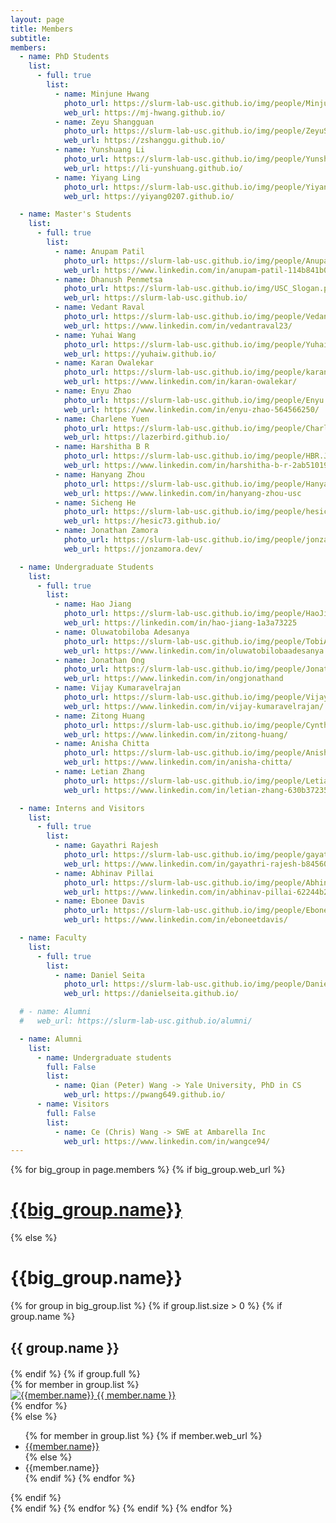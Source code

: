 ```yaml
---
layout: page
title: Members
subtitle:
members:
  - name: PhD Students
    list:
      - full: true
        list:
          - name: Minjune Hwang
            photo_url: https://slurm-lab-usc.github.io/img/people/MinjuneHwang.png
            web_url: https://mj-hwang.github.io/
          - name: Zeyu Shangguan
            photo_url: https://slurm-lab-usc.github.io/img/people/ZeyuShangguan.jpeg
            web_url: https://zshanggu.github.io/
          - name: Yunshuang Li
            photo_url: https://slurm-lab-usc.github.io/img/people/Yunshuang.jpeg
            web_url: https://li-yunshuang.github.io/
          - name: Yiyang Ling
            photo_url: https://slurm-lab-usc.github.io/img/people/Yiyang.jpg
            web_url: https://yiyang0207.github.io/

  - name: Master's Students
    list:
      - full: true
        list:
          - name: Anupam Patil
            photo_url: https://slurm-lab-usc.github.io/img/people/AnupamPatil.jpeg
            web_url: https://www.linkedin.com/in/anupam-patil-114b841b0/
          - name: Dhanush Penmetsa
            photo_url: https://slurm-lab-usc.github.io/img/USC_Slogan.png
            web_url: https://slurm-lab-usc.github.io/
          - name: Vedant Raval
            photo_url: https://slurm-lab-usc.github.io/img/people/VedantRaval.jpeg
            web_url: https://www.linkedin.com/in/vedantraval23/
          - name: Yuhai Wang
            photo_url: https://slurm-lab-usc.github.io/img/people/Yuhai.jpg
            web_url: https://yuhaiw.github.io/
          - name: Karan Owalekar
            photo_url: https://slurm-lab-usc.github.io/img/people/karanOwalekar.jpg
            web_url: https://www.linkedin.com/in/karan-owalekar/
          - name: Enyu Zhao
            photo_url: https://slurm-lab-usc.github.io/img/people/Enyu.jpeg
            web_url: https://www.linkedin.com/in/enyu-zhao-564566250/
          - name: Charlene Yuen
            photo_url: https://slurm-lab-usc.github.io/img/people/Charlene.jpg
            web_url: https://lazerbird.github.io/
          - name: Harshitha B R
            photo_url: https://slurm-lab-usc.github.io/img/people/HBR.JPG
            web_url: https://www.linkedin.com/in/harshitha-b-r-2ab510190/
          - name: Hanyang Zhou
            photo_url: https://slurm-lab-usc.github.io/img/people/HanyangZHOU.png
            web_url: https://www.linkedin.com/in/hanyang-zhou-usc
          - name: Sicheng He
            photo_url: https://slurm-lab-usc.github.io/img/people/hesicheng.jpg
            web_url: https://hesic73.github.io/
          - name: Jonathan Zamora
            photo_url: https://slurm-lab-usc.github.io/img/people/jonzamora.jpg
            web_url: https://jonzamora.dev/

  - name: Undergraduate Students
    list:
      - full: true
        list:
          - name: Hao Jiang
            photo_url: https://slurm-lab-usc.github.io/img/people/HaoJiang.jpeg
            web_url: https://linkedin.com/in/hao-jiang-1a3a73225
          - name: Oluwatobiloba Adesanya
            photo_url: https://slurm-lab-usc.github.io/img/people/TobiAdesanya.jpeg
            web_url: https://www.linkedin.com/in/oluwatobilobaadesanya
          - name: Jonathan Ong
            photo_url: https://slurm-lab-usc.github.io/img/people/JonathanOng.jpg
            web_url: https://www.linkedin.com/in/ongjonathand
          - name: Vijay Kumaravelrajan
            photo_url: https://slurm-lab-usc.github.io/img/people/VijayKumaravelrajan.jpg
            web_url: https://www.linkedin.com/in/vijay-kumaravelrajan/
          - name: Zitong Huang
            photo_url: https://slurm-lab-usc.github.io/img/people/Cynthia.jpeg
            web_url: https://www.linkedin.com/in/zitong-huang/
          - name: Anisha Chitta
            photo_url: https://slurm-lab-usc.github.io/img/people/AnishaChitta.jpeg
            web_url: https://www.linkedin.com/in/anisha-chitta/
          - name: Letian Zhang
            photo_url: https://slurm-lab-usc.github.io/img/people/LetianZhang.jpeg
            web_url: https://www.linkedin.com/in/letian-zhang-630b37235/

  - name: Interns and Visitors
    list:
      - full: true
        list:
          - name: Gayathri Rajesh
            photo_url: https://slurm-lab-usc.github.io/img/people/gayathri.jpg
            web_url: https://www.linkedin.com/in/gayathri-rajesh-b84560228/
          - name: Abhinav Pillai
            photo_url: https://slurm-lab-usc.github.io/img/people/Abhinav_Pillai.jpg
            web_url: https://www.linkedin.com/in/abhinav-pillai-62244b237
          - name: Ebonee Davis
            photo_url: https://slurm-lab-usc.github.io/img/people/EboneeDavis.jpeg
            web_url: https://www.linkedin.com/in/eboneetdavis/

  - name: Faculty
    list:
      - full: true
        list:
          - name: Daniel Seita
            photo_url: https://slurm-lab-usc.github.io/img/people/Daniel_2023_square.png
            web_url: https://danielseita.github.io/

  # - name: Alumni
  #   web_url: https://slurm-lab-usc.github.io/alumni/

  - name: Alumni
    list:
      - name: Undergraduate students
        full: False
        list:
          - name: Qian (Peter) Wang -> Yale University, PhD in CS
            web_url: https://pwang649.github.io/
      - name: Visitors
        full: False
        list:
          - name: Ce (Chris) Wang -> SWE at Ambarella Inc
            web_url: https://www.linkedin.com/in/wangce94/
---
```


<div class="row">
  {% for big_group in page.members %}
    {% if big_group.web_url %}
      <h1> <a href="{{big_group.web_url}}"> {{big_group.name}} </a> </h1>
    {% else %}
      <h1> {{big_group.name}} </h1>
      {% for group in big_group.list %}
        {% if group.list.size > 0 %}
          {% if group.name %}
            <h2 style="text-align: left; margin-bottom: 20px;"> {{ group.name }} </h2>
          {% endif %}
          {% if group.full %}
          <div class="row member-row">
            {% for member in group.list %}
              <div class="col-xl-3 col-lg-3 col-md-3 text-center col-sm-6 col-xs-6 member-col">
                <a target="_blank" href="{{ member.web_url }}">
                  <img class="img-responsive" src="{{ member.photo_url }}" alt="{{member.name}}">
                </a>
                <a target="_blank" href="{{ member.web_url }}">
                  {{ member.name }}
                </a>
              </div>
            {% endfor %}
          </div>
          {% else %}
            <ul>
              {% for member in group.list %}
                {% if member.web_url %}
                  <li><a href="{{member.web_url}}"> {{member.name}} </a></li>
                {% else %}
                  <li><a> {{member.name}} </a></li>
                {% endif %}
              {% endfor %}
            </ul>
          {% endif %}
        <br>
        {% endif %}
      {% endfor %}
    {% endif %}
  {% endfor %}
</div>
